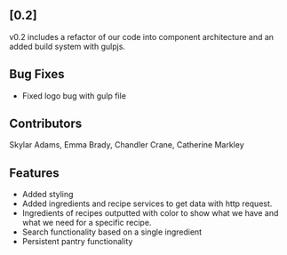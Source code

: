 <a name="v0.2"></a>
## [0.2]

v0.2 includes a refactor of our code into component architecture and an added build system with gulpjs.

## Bug Fixes

* Fixed logo bug with gulp file

## Contributors

Skylar Adams, Emma Brady, Chandler Crane, Catherine Markley

## Features

* Added styling
* Added ingredients and recipe services to get data with http request.
* Ingredients of recipes outputted with color to show what we have and what we need for a specific recipe.
* Search functionality based on a single ingredient
* Persistent pantry functionality
